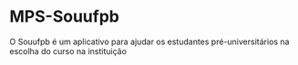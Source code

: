# MPS-Souufpb
O Souufpb é um aplicativo para ajudar os estudantes pré-universitários na escolha do curso na instituição
